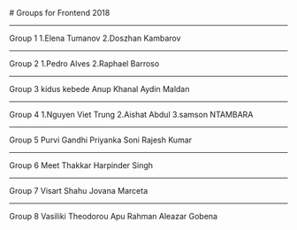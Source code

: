 # Groups for Frontend 2018

---
Group 1
1.Elena Tumanov
2.Doszhan Kambarov

---

Group 2
1.Pedro Alves
2.Raphael Barroso

---

Group 3
kidus kebede
Anup Khanal
Aydin Maldan

---

 Group 4
 1.Nguyen Viet Trung
 2.Aishat Abdul
 3.samson NTAMBARA

---

Group 5
Purvi Gandhi
Priyanka Soni
Rajesh Kumar

---

Group 6
Meet Thakkar
Harpinder Singh

---

Group 7
Visart Shahu
Jovana Marceta

---

Group 8
Vasiliki Theodorou
Apu Rahman
Aleazar Gobena